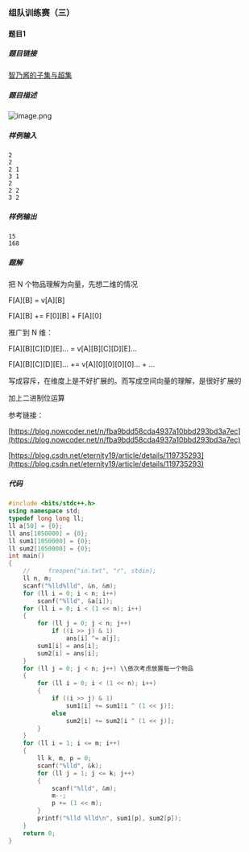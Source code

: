 ### 组队训练赛（三）

#### 题目1

##### 题目链接

[智乃酱的子集与超集](https://ac.nowcoder.com/acm/contest/19483/B)

##### 题目描述

![image.png](https://i.loli.net/2021/10/02/k2dbufN34oMRSrB.png)

##### 样例输入

```
2
2
2 1
3 1
2
2 2
3 2
```
##### 样例输出
```
15
168
```
##### 题解

把 N 个物品理解为向量，先想二维的情况

F[A\][B\] = v[A][B\]

F[A\][B\] += F[0\][B\] + F[A\][0\]

推广到 N 维：

F[A\][B\][C\][D\][E\]... = v[A\][B\][C\][D\][E\]...

F[A\][B\][C\][D\][E\]... += v[A\][0\][0\][0\][0\]... + ...

写成容斥，在维度上是不好扩展的。而写成空间向量的理解，是很好扩展的

加上二进制位运算

参考链接：

[https://blog.nowcoder.net/n/fba9bdd58cda4937a10bbd293bd3a7ec](https://blog.nowcoder.net/n/fba9bdd58cda4937a10bbd293bd3a7ec)

[https://blog.csdn.net/eternity19/article/details/119735293](https://blog.csdn.net/eternity19/article/details/119735293)

##### 代码

```c++
#include <bits/stdc++.h>
using namespace std;
typedef long long ll;
ll a[50] = {0};
ll ans[1050000] = {0};
ll sum1[1050000] = {0};
ll sum2[1050000] = {0};
int main()
{
    //     freopen("in.txt", "r", stdin);
    ll n, m;
    scanf("%lld%lld", &n, &m);
    for (ll i = 0; i < n; i++)
        scanf("%lld", &a[i]);
    for (ll i = 0; i < (1 << n); i++)
    {
        for (ll j = 0; j < n; j++)
            if ((i >> j) & 1)
                ans[i] ^= a[j];
        sum1[i] = ans[i];
        sum2[i] = ans[i];
    }
    for (ll j = 0; j < n; j++) \\依次考虑放置每一个物品
    {
        for (ll i = 0; i < (1 << n); i++)
        {
            if ((i >> j) & 1)
                sum1[i] += sum1[i ^ (1 << j)];
            else
                sum2[i] += sum2[i ^ (1 << j)];
        }
    }
    for (ll i = 1; i <= m; i++)
    {
        ll k, m, p = 0;
        scanf("%lld", &k);
        for (ll j = 1; j <= k; j++)
        {
            scanf("%lld", &m);
            m--;
            p += (1 << m);
        }
        printf("%lld %lld\n", sum1[p], sum2[p]);
    }
    return 0;
}
```

